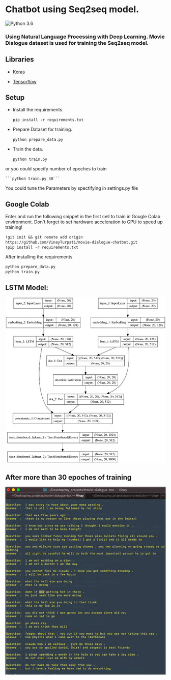 # Chatbot using Seq2seq model.

![Python 3.6](https://img.shields.io/badge/python-3.6-blue.svg)

### Using Natural Language Processing with Deep Learning. Movie Dialogue dataset is used for training the Seq2seq model.

## Libraries

- [Keras](https://keras.io/)

- [Tensorflow](https://www.tensorflow.org/)

## Setup

- Install the requirements.

	```pip install -r requirements.txt```

- Prepare Dataset for training.

	```python prepare_data.py```

- Train the data.

	```python train.py```

or you could specify number of epoches to train

	```python train.py 30```

You could tune the Parameters by spectifying in settings.py file

## Google Colab

Enter and run the following snippet in the first cell to train in Google Colab environment. Don't forget to set hardware acceleration to GPU to speed up training!

```
!git init && git remote add origin https://github.com/VinayTurpati/movie-dialogue-chatbot.git
!pip install -r requirements.txt
```

After installing the requirements

```
python prepare_data.py
python train.py
```

## LSTM Model:

![LSTM Model](images/seq2seq.png)

## After more than 30 epoches of training 

![Result](images/result.png)
